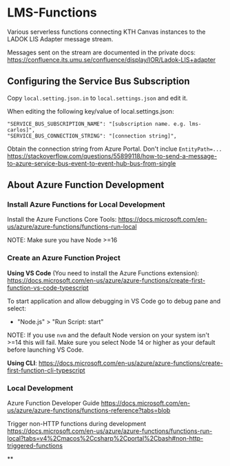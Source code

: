 # LMS-Functions
Various serverless functions connecting KTH Canvas instances to the LADOK LIS Adapter message stream.

Messages sent on the stream are documented in the private docs:
https://confluence.its.umu.se/confluence/display/IOR/Ladok-LIS+adapter

## Configuring the Service Bus Subscription
Copy `local.setting.json.in` to `local.settings.json` and edit it.

When editing the following key/value of local.settings.json:
```
"SERVICE_BUS_SUBSCRIPTION_NAME": "[subscription name. e.g. lms-carlos]",
"SERVICE_BUS_CONNECTION_STRING": "[connection string]",
```
Obtain the connection string from Azure Portal. Don't inclue `EntityPath=...`
https://stackoverflow.com/questions/55899118/how-to-send-a-message-to-azure-service-bus-event-to-event-hub-bus-from-single

## About Azure Function Development

### Install Azure Functions for Local Development
Install the Azure Functions Core Tools:
https://docs.microsoft.com/en-us/azure/azure-functions/functions-run-local

NOTE: Make sure you have Node >=16

### Create an Azure Function Project
**Using VS Code** (You need to install the Azure Functions extension):
https://docs.microsoft.com/en-us/azure/azure-functions/create-first-function-vs-code-typescript

To start application and allow debugging in VS Code go to debug pane and select:
- "Node.js" > "Run Script: start"

NOTE: If you use `nvm` and the default Node version on your system isn't >=14 this will fail.
Make sure you select Node 14 or higher as your default before launching VS Code.

**Using CLI**:
https://docs.microsoft.com/en-us/azure/azure-functions/create-first-function-cli-typescript

### Local Development
Azure Function Developer Guide
https://docs.microsoft.com/en-us/azure/azure-functions/functions-reference?tabs=blob

Trigger non-HTTP functions during development
https://docs.microsoft.com/en-us/azure/azure-functions/functions-run-local?tabs=v4%2Cmacos%2Ccsharp%2Cportal%2Cbash#non-http-triggered-functions

**
